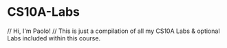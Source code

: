 # CS10A-Labs
// Hi, I'm Paolo! 
// This is just a compilation of all my CS10A Labs & optional Labs included within this course.

